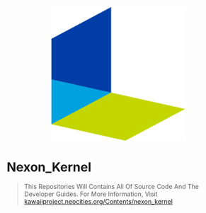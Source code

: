 <p align="center">
  <picture>
    <source media="(prefers-color-scheme: dark)" srcset="brand.png" style="border-radius=15px;">
    <source media="(prefers-color-scheme: light)" srcset="brand.png" style="border-radius=15px;">
    <img width=60% alt="Shows a black logo in light color mode and a white one in dark color mode." src="brand.png" style="border-radius=15px;">
  </picture>
</p> 

# Nexon_Kernel
> This Repositories Will Contains All Of Source Code And The Developer Guides. For More Information, Visit <a href="https://kawaiiproject.neocities.org/Contents/nexon_kernel">kawaiiproject.neocities.org/Contents/nexon_kernel</a>

